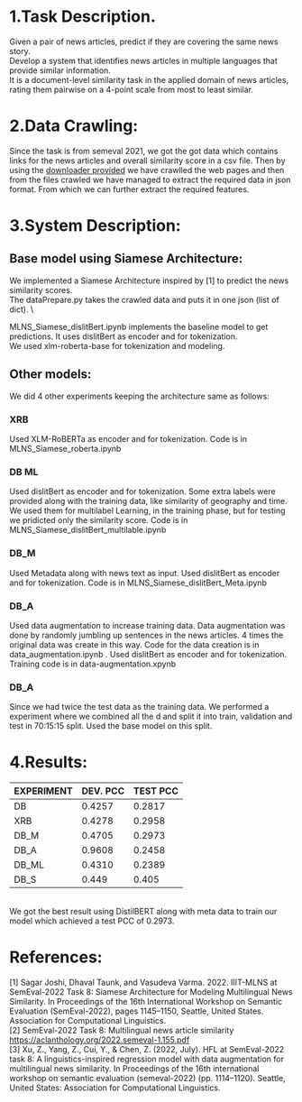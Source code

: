 # 1.Task Description.
Given a pair of news articles, predict if they are covering the same news story.
\
Develop a system that identifies news articles in multiple languages that provide similar information.
\
It is a document-level similarity task in the applied domain of news articles, rating them pairwise on a 4-point scale from most to least similar.

# 2.Data Crawling:
Since the task is from semeval 2021, we got the got data which contains links for the news articles and overall similarity score in a csv file. Then by using the [downloader provided](https://github.com/euagendas/semeval_8_2022_ia_downloader) we have crawlled the web pages and then from the files crawled we have managed to extract the required data in json format. From which we can further extract the required features.  

# 3.System Description:

## Base model using Siamese Architecture:
We implemented a Siamese Architecture inspired by [1] to predict the news similarity scores. \
The dataPrepare.py takes the crawled data and puts it in one json (list of dict). \

MLNS_Siamese_dislitBert.ipynb implements the baseline model to get predictions. It uses dislitBert as encoder and for tokenization.\
We used xlm-roberta-base for tokenization and modeling.

## Other models:
We did 4 other experiments keeping the architecture same as follows:

### XRB
Used XLM-RoBERTa as encoder and for tokenization. Code is in MLNS_Siamese_roberta.ipynb

### DB ML
Used dislitBert as encoder and for tokenization. Some extra labels were provided along with the training data, like similarity of geography and time. We used them for multilabel Learning, in the training phase, but for testing we pridicted only the similarity score. Code is in MLNS_Siamese_dislitBert_multilable.ipynb

### DB_M
Used Metadata along with news text as input. Used dislitBert as encoder and for tokenization. Code is in MLNS_Siamese_dislitBert_Meta.ipynb

### DB_A
Used data augmentation to increase training data. Data augmentation was done by randomly jumbling up sentences  in the news articles. 4 times the original data was create in this way. Code for the data creation is in data_augmentation.ipynb . Used dislitBert as encoder and for tokenization. Training code is in data-augmentation.xpynb

### DB_A
Since we had twice the test data as the training data. We performed a experiment where we combined all the d and split it into train, validation and test in 70:15:15 split. Used the base model on this split.


# 4.Results:       
| EXPERIMENT  | DEV. PCC | TEST PCC |
| ------------- | ------------- | ------------- |
| DB  | 0.4257 | 0.2817 |
| XRB  | 0.4278 | 0.2958 |
| DB_M  | 0.4705 | 0.2973 |
| DB_A  | 0.9608 | 0.2458 |
| DB_ML  | 0.4310 | 0.2389 |
| DB_S  | 0.449 | 0.405 |

\
We got the best result using DistilBERT along with meta data to train our model which achieved a test PCC of 0.2973.



# References:
[1] Sagar Joshi, Dhaval Taunk, and Vasudeva Varma. 2022. IIIT-MLNS at SemEval-2022 Task 8: Siamese Architecture for Modeling Multilingual News Similarity. In Proceedings of the 16th International Workshop on Semantic Evaluation (SemEval-2022), pages 1145–1150, Seattle, United States. Association for Computational Linguistics.
\
[2] SemEval-2022 Task 8: Multilingual news article similarity  https://aclanthology.org/2022.semeval-1.155.pdf
\
[3] Xu, Z., Yang, Z., Cui, Y., & Chen, Z. (2022, July). HFL at SemEval-2022 task 8: A linguistics-inspired regression model with data augmentation for multilingual news similarity. In Proceedings of the 16th international workshop on semantic evaluation (semeval-2022) (pp. 1114–1120). Seattle, United States: Association for Computational Linguistics.

